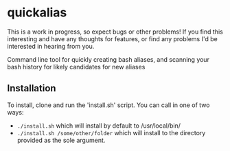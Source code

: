 # quickalias
This is a work in progress, so expect bugs or other problems! If you find this interesting and have any thoughts for features, or find any problems I'd be interested in hearing from you.

Command line tool for quickly creating bash aliases, and scanning your bash history for likely candidates for new aliases

## Installation
To install, clone and run the 'install.sh' script. You can call in one of two ways:

* `./install.sh` which will install by default to /usr/local/bin/
* `./install.sh /some/other/folder` which will install to the directory provided as the sole argument.
